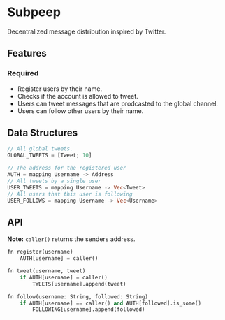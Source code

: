 # Subpeep

Decentralized message distribution inspired by Twitter.

## Features

### Required

- Register users by their name.
- Checks if the account is allowed to tweet.
- Users can tweet messages that are prodcasted to the global channel.
- Users can follow other users by their name.

## Data Structures

```rust
// All global tweets.
GLOBAL_TWEETS = [Tweet; 10]

// The address for the registered user
AUTH = mapping Username -> Address
// All tweets by a single user
USER_TWEETS = mapping Username -> Vec<Tweet>
// All users that this user is following
USER_FOLLOWS = mapping Username -> Vec<Username>
```

## API

**Note:** `caller()` returns the senders address.

```python
fn register(username)
    AUTH[username] = caller()

fn tweet(username, tweet)
    if AUTH[username] = caller()
        TWEETS[username].append(tweet)

fn follow(username: String, followed: String)
    if AUTH[username] == caller() and AUTH[followed].is_some()
        FOLLOWING[username].append(followed)
```
